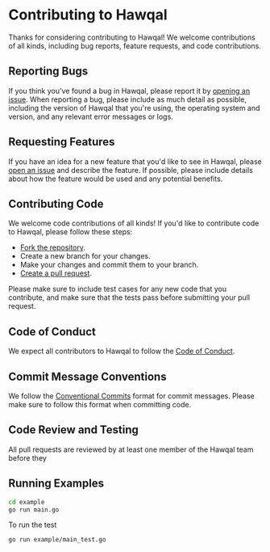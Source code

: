 # Contributing to Hawqal

Thanks for considering contributing to Hawqal! We welcome contributions of all kinds, including bug reports, feature requests, and code contributions.

## Reporting Bugs
If you think you've found a bug in Hawqal, please report it by [opening an issue](https://github.com/CapregSoft/Hawqal-go/issues/new). When reporting a bug, please include as much detail as possible, including the version of Hawqal that you're using, the operating system and version, and any relevant error messages or logs.

## Requesting Features

If you have an idea for a new feature that you'd like to see in Hawqal, please [open an issue](https://github.com/CapregSoft/Hawqal-go/issues/new) and describe the feature. If possible, please include details about how the feature would be used and any potential benefits.

## Contributing Code

We welcome code contributions of all kinds! If you'd like to contribute code to Hawqal, please follow these steps:

-  [Fork the repository](https://github.com/CapregSoft/Hawqal-go/fork).
-  Create a new branch for your changes.
- Make your changes and commit them to your branch.
- [Create a pull request](https://github.com/CapregSoft/Hawqal-go/compare).

Please make sure to include test cases for any new code that you contribute, and make sure that the tests pass before submitting your pull request.

## Code of Conduct
We expect all contributors to Hawqal to follow the [Code of Conduct](https://github.com/CapregSoft/Hawqal-go/blob/master/CODE_OF_CONDUCT.md).

## Commit Message Conventions

We follow the [Conventional Commits](https://www.conventionalcommits.org/en/v1.0.0/) format for commit messages. Please make sure to follow this format when committing code.

## Code Review and Testing

All pull requests are reviewed by at least one member of the Hawqal team before they

## Running Examples

```bash
cd example  
go run main.go
```

To run the test

```bash
go run example/main_test.go
```
